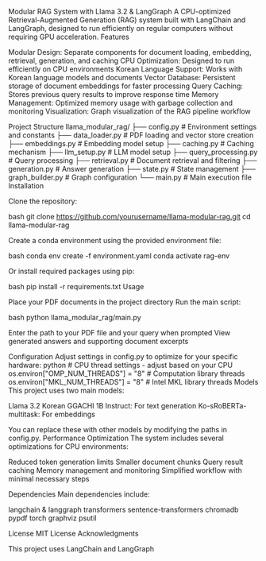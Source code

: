 Modular RAG System with Llama 3.2 & LangGraph
A CPU-optimized Retrieval-Augmented Generation (RAG) system built with LangChain and LangGraph, designed to run efficiently on regular computers without requiring GPU acceleration.
Features

Modular Design: Separate components for document loading, embedding, retrieval, generation, and caching
CPU Optimization: Designed to run efficiently on CPU environments
Korean Language Support: Works with Korean language models and documents
Vector Database: Persistent storage of document embeddings for faster processing
Query Caching: Stores previous query results to improve response time
Memory Management: Optimized memory usage with garbage collection and monitoring
Visualization: Graph visualization of the RAG pipeline workflow

Project Structure
llama_modular_rag/
├── config.py               # Environment settings and constants
├── data_loader.py          # PDF loading and vector store creation
├── embeddings.py           # Embedding model setup
├── caching.py              # Caching mechanism
├── llm_setup.py            # LLM model setup
├── query_processing.py     # Query processing
├── retrieval.py            # Document retrieval and filtering
├── generation.py           # Answer generation
├── state.py                # State management
├── graph_builder.py        # Graph configuration
└── main.py                 # Main execution file
Installation

Clone the repository:

bash git clone https://github.com/yourusername/llama-modular-rag.git
cd llama-modular-rag

Create a conda environment using the provided environment file:

bash conda env create -f environment.yaml
conda activate rag-env

Or install required packages using pip:

bash pip install -r requirements.txt
Usage

Place your PDF documents in the project directory
Run the main script:

bash python llama_modular_rag/main.py

Enter the path to your PDF file and your query when prompted
View generated answers and supporting document excerpts

Configuration
Adjust settings in config.py to optimize for your specific hardware:
python # CPU thread settings - adjust based on your CPU
os.environ["OMP_NUM_THREADS"] = "8"       # Computation library threads
os.environ["MKL_NUM_THREADS"] = "8"       # Intel MKL library threads
Models
This project uses two main models:

Llama 3.2 Korean GGACHI 1B Instruct: For text generation
Ko-sRoBERTa-multitask: For embeddings

You can replace these with other models by modifying the paths in config.py.
Performance Optimization
The system includes several optimizations for CPU environments:

Reduced token generation limits
Smaller document chunks
Query result caching
Memory management and monitoring
Simplified workflow with minimal necessary steps

Dependencies
Main dependencies include:

langchain & langgraph
transformers
sentence-transformers
chromadb
pypdf
torch
graphviz
psutil

License
MIT License
Acknowledgments

This project uses LangChain and LangGraph